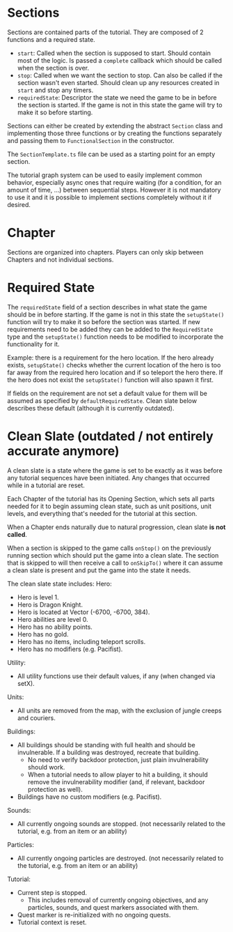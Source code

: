 # Sections
Sections are contained parts of the tutorial. They are composed of 2 functions and a required state.
- `start`: Called when the section is supposed to start. Should contain most of the logic. Is passed a `complete` callback which should be called when the section is over.
- `stop`: Called when we want the section to stop. Can also be called if the section wasn't even started. Should clean up any resources created in `start` and stop any timers.
- `requiredState`: Descriptor the state we need the game to be in before the section is started. If the game is not in this state the game will try to make it so before starting.

Sections can either be created by extending the abstract `Section` class and implementing those three functions or by creating the functions separately and passing them to `FunctionalSection` in the constructor.

The `SectionTemplate.ts` file can be used as a starting point for an empty section.

The tutorial graph system can be used to easily implement common behavior, especially async ones that require waiting (for a condition, for an amount of time, ...) between sequential steps. However it is not mandatory to
use it and it is possible to implement sections completely without it if desired.

# Chapter
Sections are organized into chapters. Players can only skip between Chapters and not individual sections.

# Required State
The `requiredState` field of a section describes in what state the game should be in before starting. If the game is not in this state the `setupState()` function will try to make it so before the section was started.
If new requirements need to be added they can be added to the `RequiredState` type and the `setupState()` function needs to be modified to incorporate the functionality for it.

Example: there is a requirement for the hero location. If the hero already exists, `setupState()` checks whether the current location of the hero is too far away from the required hero location and if so teleport the hero there. If the hero does not exist
the `setupState()` function will also spawn it first.

If fields on the requirement are not set a default value for them will be assumed as specified by `defaultRequiredState`. Clean slate below describes these default (although it is currently outdated).

# Clean Slate (outdated / not entirely accurate anymore)
A clean slate is a state where the game is set to be exactly as it was before any tutorial sequences have been initiated. Any changes that occurred while in a tutorial are reset.

Each Chapter of the tutorial has its Opening Section, which sets all parts needed for it to begin assuming clean state, such as unit positions, unit levels, and everything that's needed for the tutorial at this section.

When a Chapter ends naturally due to natural progression, clean slate **is not called**.

When a section is skipped to the game calls `onStop()` on the previously running section which should put the game into a clean slate. The section that is skipped to will then receive a call to `onSkipTo()` where it can assume a clean slate is present and put the game into the state it needs.

The clean slate state includes:
Hero:
* Hero is level 1.
* Hero is Dragon Knight.
* Hero is located at Vector (-6700, -6700, 384).
* Hero abilities are level 0.
* Hero has no ability points.
* Hero has no gold.
* Hero has no items, including teleport scrolls.
* Hero has no modifiers (e.g. Pacifist).

Utility:
* All utility functions use their default values, if any (when changed via setX).

Units:
* All units are removed from the map, with the exclusion of jungle creeps and couriers.

Buildings:
* All buildings should be standing with full health and should be invulnerable. If a building was destroyed, recreate that building.
    * No need to verify backdoor protection, just plain invulnerability should work.
    * When a tutorial needs to allow player to hit a building, it should remove the invulnerability modifier (and, if relevant, backdoor protection as well).
* Buildings have no custom modifiers (e.g. Pacifist).

Sounds:
* All currently ongoing sounds are stopped. (not necessarily related to the tutorial, e.g. from an item or an ability)

Particles:
* All currently ongoing particles are destroyed. (not necessarily related to the tutorial, e.g. from an item or an ability)

Tutorial:
* Current step is stopped.
    * This includes removal of currently ongoing objectives, and any particles, sounds, and quest markers associated with them.
* Quest marker is re-initialized with no ongoing quests.
* Tutorial context is reset.
